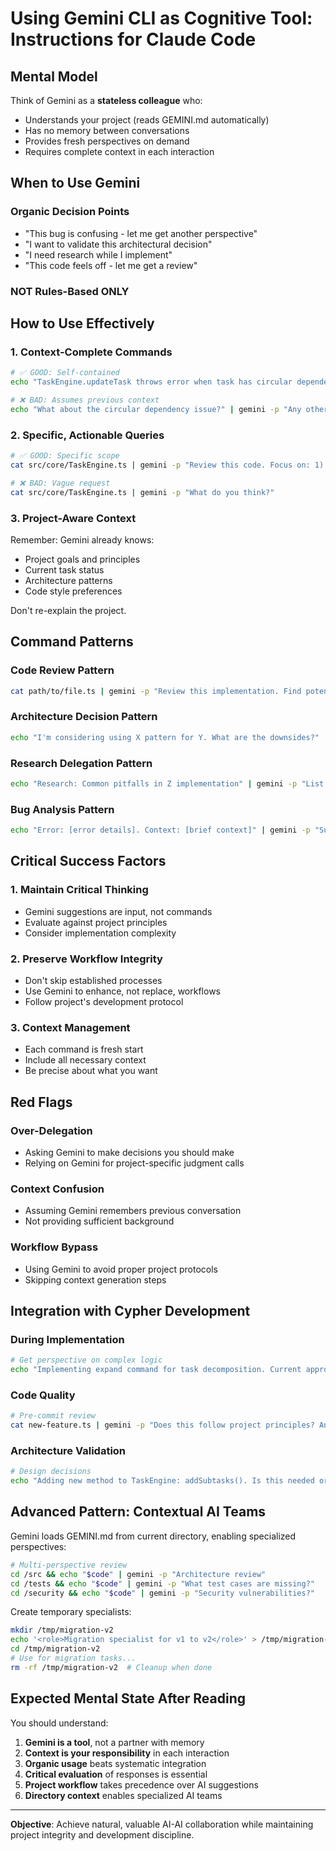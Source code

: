 # Using Gemini CLI as Cognitive Tool: Instructions for Claude Code

## Mental Model
Think of Gemini as a **stateless colleague** who:
- Understands your project (reads GEMINI.md automatically)
- Has no memory between conversations
- Provides fresh perspectives on demand
- Requires complete context in each interaction

## When to Use Gemini

### Organic Decision Points
- "This bug is confusing - let me get another perspective"
- "I want to validate this architectural decision"
- "I need research while I implement"
- "This code feels off - let me get a review"

### NOT Rules-Based ONLY


## How to Use Effectively

### 1. Context-Complete Commands
```bash
# ✅ GOOD: Self-contained
echo "TaskEngine.updateTask throws error when task has circular dependencies" | gemini -p "Suggest 3 quick fixes"

# ❌ BAD: Assumes previous context
echo "What about the circular dependency issue?" | gemini -p "Any other ideas?"
```

### 2. Specific, Actionable Queries
```bash
# ✅ GOOD: Specific scope
cat src/core/TaskEngine.ts | gemini -p "Review this code. Focus on: 1) Type safety, 2) Error handling, 3) One improvement"

# ❌ BAD: Vague request
cat src/core/TaskEngine.ts | gemini -p "What do you think?"
```

### 3. Project-Aware Context
Remember: Gemini already knows:
- Project goals and principles
- Current task status
- Architecture patterns
- Code style preferences

Don't re-explain the project.

## Command Patterns

### Code Review Pattern
```bash
cat path/to/file.ts | gemini -p "Review this implementation. Find potential issues and suggest one specific improvement."
```

### Architecture Decision Pattern
```bash
echo "I'm considering using X pattern for Y. What are the downsides?" | gemini -p "Be specific to this project context"
```

### Research Delegation Pattern
```bash
echo "Research: Common pitfalls in Z implementation" | gemini -p "List top 3 with solutions"
```

### Bug Analysis Pattern
```bash
echo "Error: [error details]. Context: [brief context]" | gemini -p "Suggest debugging approaches"
```

## Critical Success Factors

### 1. Maintain Critical Thinking
- Gemini suggestions are input, not commands
- Evaluate against project principles
- Consider implementation complexity

### 2. Preserve Workflow Integrity
- Don't skip established processes
- Use Gemini to enhance, not replace, workflows
- Follow project's development protocol

### 3. Context Management
- Each command is fresh start
- Include all necessary context
- Be precise about what you want

## Red Flags

### Over-Delegation
- Asking Gemini to make decisions you should make
- Relying on Gemini for project-specific judgment calls

### Context Confusion
- Assuming Gemini remembers previous conversation
- Not providing sufficient background

### Workflow Bypass
- Using Gemini to avoid proper project protocols
- Skipping context generation steps

## Integration with Cypher Development

### During Implementation
```bash
# Get perspective on complex logic
echo "Implementing expand command for task decomposition. Current approach: [brief description]" | gemini -p "What edge cases am I missing?"
```

### Code Quality
```bash
# Pre-commit review
cat new-feature.ts | gemini -p "Does this follow project principles? Any violations?"
```

### Architecture Validation
```bash
# Design decisions
echo "Adding new method to TaskEngine: addSubtasks(). Is this needed or can updateTask() handle it?" | gemini -p "Check existing code and advise"
```

## Advanced Pattern: Contextual AI Teams

Gemini loads GEMINI.md from current directory, enabling specialized perspectives:

```bash
# Multi-perspective review
cd /src && echo "$code" | gemini -p "Architecture review"
cd /tests && echo "$code" | gemini -p "What test cases are missing?"
cd /security && echo "$code" | gemini -p "Security vulnerabilities?"
```

Create temporary specialists:
```bash
mkdir /tmp/migration-v2
echo '<role>Migration specialist for v1 to v2</role>' > /tmp/migration-v2/GEMINI.md
cd /tmp/migration-v2
# Use for migration tasks...
rm -rf /tmp/migration-v2  # Cleanup when done
```

## Expected Mental State After Reading

You should understand:
1. **Gemini is a tool**, not a partner with memory
2. **Context is your responsibility** in each interaction
3. **Organic usage** beats systematic integration
4. **Critical evaluation** of responses is essential
5. **Project workflow** takes precedence over AI suggestions
6. **Directory context** enables specialized AI teams

---

**Objective**: Achieve natural, valuable AI-AI collaboration while maintaining project integrity and development discipline.